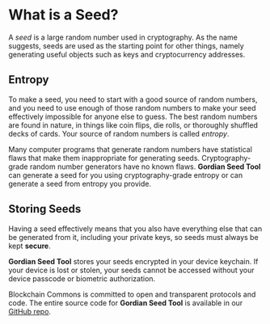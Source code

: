 # What is a Seed?

A *seed* is a large random number used in cryptography. As the name suggests, seeds are used as the starting point for other things, namely generating useful objects such as keys and cryptocurrency addresses.

## Entropy

To make a seed, you need to start with a good source of random numbers, and you need to use enough of those random numbers to make your seed effectively impossible for anyone else to guess. The best random numbers are found in nature, in things like coin flips, die rolls, or thoroughly shuffled decks of cards. Your source of random numbers is called *entropy*.

Many computer programs that generate random numbers have statistical flaws that make them inappropriate for generating seeds. Cryptography-grade random number generators have no known flaws. **Gordian Seed Tool** can generate a seed for you using cryptography-grade entropy or can generate a seed from entropy you provide.

## Storing Seeds

Having a seed effectively means that you also have everything else that can be generated from it, including your private keys, so seeds must always be kept **secure**.

**Gordian Seed Tool** stores your seeds encrypted in your device keychain. If your device is lost or stolen, your seeds cannot be accessed without your device passcode or biometric authorization. 

Blockchain Commons is committed to open and transparent protocols and code. The entire source code for **Gordian Seed Tool** is available in our [GitHub repo](https://github.com/BlockchainCommons/iOS-GordianSeedTool).
